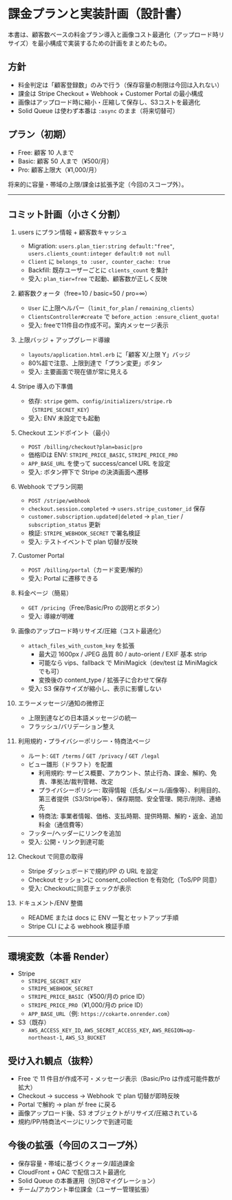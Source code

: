 # 課金プランと実装計画（設計書）

本書は、顧客数ベースの料金プラン導入と画像コスト最適化（アップロード時リサイズ）を最小構成で実装するための計画をまとめたもの。

## 方針
- 料金判定は「顧客登録数」のみで行う（保存容量の制限は今回は入れない）
- 課金は Stripe Checkout + Webhook + Customer Portal の最小構成
- 画像はアップロード時に縮小・圧縮して保存し、S3コストを最適化
- Solid Queue は使わず本番は `:async` のまま（将来切替可）

## プラン（初期）
- Free: 顧客 10 人まで
- Basic: 顧客 50 人まで（¥500/月）
- Pro: 顧客上限大（¥1,000/月）

将来的に容量・帯域の上限/課金は拡張予定（今回のスコープ外）。

---

## コミット計画（小さく分割）

1. users にプラン情報 + 顧客数キャッシュ
   - Migration: `users.plan_tier:string default:"free"`, `users.clients_count:integer default:0 not null`
   - `Client` に `belongs_to :user, counter_cache: true`
   - Backfill: 既存ユーザーごとに `clients_count` を集計
   - 受入: `plan_tier=free` で起動、顧客数が正しく反映

2. 顧客数クォータ（free=10 / basic=50 / pro=∞）
   - `User` に上限ヘルパー（`limit_for_plan` / `remaining_clients`）
   - `ClientsController#create` で `before_action :ensure_client_quota!`
   - 受入: freeで11件目の作成不可。案内メッセージ表示

3. 上限バッジ + アップグレード導線
   - `layouts/application.html.erb` に「顧客 X/上限 Y」バッジ
   - 80%超で注意、上限到達で「プラン変更」ボタン
   - 受入: 主要画面で現在値が常に見える

4. Stripe 導入の下準備
   - 依存: `stripe` gem、`config/initializers/stripe.rb`（`STRIPE_SECRET_KEY`）
   - 受入: ENV 未設定でも起動

5. Checkout エンドポイント（最小）
   - `POST /billing/checkout?plan=basic|pro`
   - 価格IDは ENV: `STRIPE_PRICE_BASIC`, `STRIPE_PRICE_PRO`
   - `APP_BASE_URL` を使って success/cancel URL を設定
   - 受入: ボタン押下で Stripe の決済画面へ遷移

6. Webhook でプラン同期
   - `POST /stripe/webhook`
   - `checkout.session.completed` → `users.stripe_customer_id` 保存
   - `customer.subscription.updated|deleted` → `plan_tier` / `subscription_status` 更新
   - 検証: `STRIPE_WEBHOOK_SECRET` で署名検証
   - 受入: テストイベントで plan 切替が反映

7. Customer Portal
   - `POST /billing/portal`（カード変更/解約）
   - 受入: Portal に遷移できる

8. 料金ページ（簡易）
   - `GET /pricing`（Free/Basic/Pro の説明とボタン）
   - 受入: 導線が明確

9. 画像のアップロード時リサイズ/圧縮（コスト最適化）
   - `attach_files_with_custom_key` を拡張
     - 最大辺 1600px / JPEG 品質 80 / auto-orient / EXIF 基本 strip
     - 可能なら vips、fallback で MiniMagick（dev/test は MiniMagick でも可）
     - 変換後の content_type / 拡張子に合わせて保存
   - 受入: S3 保存サイズが縮小し、表示に影響しない

10. エラーメッセージ/通知の微修正
    - 上限到達などの日本語メッセージの統一
    - フラッシュ/バリデーション整え

11. 利用規約・プライバシーポリシー・特商法ページ
    - ルート: `GET /terms` / `GET /privacy` / `GET /legal`
    - ビュー雛形（ドラフト）を配置
      - 利用規約: サービス概要、アカウント、禁止行為、課金、解約、免責、準拠法/裁判管轄、改定
      - プライバシーポリシー: 取得情報（氏名/メール/画像等）、利用目的、第三者提供（S3/Stripe等）、保存期間、安全管理、開示/削除、連絡先
      - 特商法: 事業者情報、価格、支払時期、提供時期、解約・返金、追加料金（通信費等）
    - フッター/ヘッダーにリンクを追加
    - 受入: 公開・リンク到達可能

12. Checkout で同意の取得
    - Stripe ダッシュボードで規約/PP の URL を設定
    - Checkout セッションに consent_collection を有効化（ToS/PP 同意）
    - 受入: Checkoutに同意チェックが表示

13. ドキュメント/ENV 整備
    - README または docs に ENV 一覧とセットアップ手順
    - Stripe CLI による webhook 検証手順

---

## 環境変数（本番 Render）
- Stripe
  - `STRIPE_SECRET_KEY`
  - `STRIPE_WEBHOOK_SECRET`
  - `STRIPE_PRICE_BASIC`（¥500/月の price ID）
  - `STRIPE_PRICE_PRO`（¥1,000/月の price ID）
  - `APP_BASE_URL`（例: `https://cokarte.onrender.com`）
- S3（既存）
  - `AWS_ACCESS_KEY_ID`, `AWS_SECRET_ACCESS_KEY`, `AWS_REGION=ap-northeast-1`, `AWS_S3_BUCKET`

## 受け入れ観点（抜粋）
- Free で 11 件目が作成不可・メッセージ表示（Basic/Pro は作成可能件数が拡大）
- Checkout → success → Webhook で plan 切替が即時反映
- Portal で解約 → plan が free に戻る
- 画像アップロード後、S3 オブジェクトがリサイズ/圧縮されている
- 規約/PP/特商法ページにリンクで到達可能

## 今後の拡張（今回のスコープ外）
- 保存容量・帯域に基づくクォータ/超過課金
- CloudFront + OAC で配信コスト最適化
- Solid Queue の本番運用（別DBマイグレーション）
- チーム/アカウント単位課金（ユーザー管理拡張）

